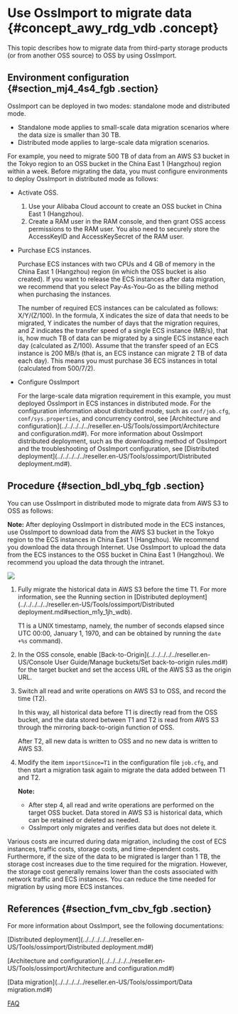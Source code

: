 # Use OssImport to migrate data {#concept_awy_rdg_vdb .concept}

This topic describes how to migrate data from third-party storage products \(or from another OSS source\) to OSS by using OssImport.

## Environment configuration {#section_mj4_4s4_fgb .section}

OssImport can be deployed in two modes: standalone mode and distributed mode.

-   Standalone mode applies to small-scale data migration scenarios where the data size is smaller than 30 TB.
-   Distributed mode applies to large-scale data migration scenarios.

For example, you need to migrate 500 TB of data from an AWS S3 bucket in the Tokyo region to an OSS bucket in the China East 1 \(Hangzhou\) region within a week. Before migrating the data, you must configure environments to deploy OssImport in distributed mode as follows:

-   Activate OSS.
    1.  Use your Alibaba Cloud account to create an OSS bucket in China East 1 \(Hangzhou\).
    2.  Create a RAM user in the RAM console, and then grant OSS access permissions to the RAM user. You also need to securely store the AccessKeyID and AccessKeySecret of the RAM user.
-   Purchase ECS instances.

    Purchase ECS instances with two CPUs and 4 GB of memory in the China East 1 \(Hangzhou\) region \(in which the OSS bucket is also created\). If you want to release the ECS instances after data migration, we recommend that you select Pay-As-You-Go as the billing method when purchasing the instances.

    The number of required ECS instances can be calculated as follows: X/Y/\(Z/100\). In the formula, X indicates the size of data that needs to be migrated, Y indicates the number of days that the migration requires, and Z indicates the transfer speed of a single ECS instance \(MB/s\), that is, how much TB of data can be migrated by a single ECS instance each day \(calculated as Z/100\). Assume that the transfer speed of an ECS instance is 200 MB/s \(that is, an ECS instance can migrate 2 TB of data each day\). This means you must purchase 36 ECS instances in total \(calculated from 500/7/2\).

-   Configure OssImport

    For the large-scale data migration requirement in this example, you must deployed OssImport in ECS instances in distributed mode. For the configuration information about distributed mode, such as `conf/job.cfg`, `conf/sys.properties`, and concurrency control, see [Architecture and configuration](../../../../../reseller.en-US/Tools/ossimport/Architecture and configuration.md#). For more information about OssImport distributed deployment, such as the downloading method of OssImport and the troubleshooting of OssImport configuration, see [Distributed deployment](../../../../../reseller.en-US/Tools/ossimport/Distributed deployment.md#).


## Procedure {#section_bdl_ybq_fgb .section}

You can use OssImport in distributed mode to migrate data from AWS S3 to OSS as follows:

**Note:** After deploying OssImport in distributed mode in the ECS instances, use OssImport to download data from the AWS S3 bucket in the Tokyo region to the ECS instances in China East 1 \(Hangzhou\). We recommend you download the data through Internet. Use OssImport to upload the data from the ECS instances to the OSS bucket in China East 1 \(Hangzhou\). We recommend you upload the data through the intranet.

![](http://static-aliyun-doc.oss-cn-hangzhou.aliyuncs.com/assets/img/4431/15490913121976_en-US.png)

1.  Fully migrate the historical data in AWS S3 before the time T1. For more information, see the Running section in [Distributed deployment](../../../../../reseller.en-US/Tools/ossimport/Distributed deployment.md#section_m1y_1jh_wdb).

    T1 is a UNIX timestamp, namely, the number of seconds elapsed since UTC 00:00, January 1, 1970, and can be obtained by running the `date +%s` command\).

2.  In the OSS console, enable [Back-to-Origin](../../../../../reseller.en-US/Console User Guide/Manage buckets/Set back-to-origin rules.md#) for the target bucket and set the access URL of the AWS S3 as the origin URL.
3.  Switch all read and write operations on AWS S3 to OSS, and record the time \(T2\).

    In this way, all historical data before T1 is directly read from the OSS bucket, and the data stored between T1 and T2 is read from AWS S3 through the mirroring back-to-origin function of OSS.

    After T2, all new data is written to OSS and no new data is written to AWS S3.

4.  Modify the item `importSince=T1` in the configuration file `job.cfg`, and then start a migration task again to migrate the data added between T1 and T2.

    **Note:** 

    -   After step 4, all read and write operations are performed on the target OSS bucket. Data stored in AWS S3 is historical data, which can be retained or deleted as needed.
    -   OssImport only migrates and verifies data but does not delete it.

Various costs are incurred during data migration, including the cost of ECS instances, traffic costs, storage costs, and time-dependent costs. Furthermore, if the size of the data to be migrated is larger than 1 TB, the storage cost increases due to the time required for the migration. However, the storage cost generally remains lower than the costs associated with network traffic and ECS instances. You can reduce the time needed for migration by using more ECS instances.

## References {#section_fvm_cbv_fgb .section}

For more information about OssImport, see the following documentations:

[Distributed deployment](../../../../../reseller.en-US/Tools/ossimport/Distributed deployment.md#)

[Architecture and configuration](../../../../../reseller.en-US/Tools/ossimport/Architecture and configuration.md#)

[Data migration](../../../../../reseller.en-US/Tools/ossimport/Data migration.md#)

[FAQ](../../../../../reseller.en-US/Tools/ossimport/FAQ.md#)

